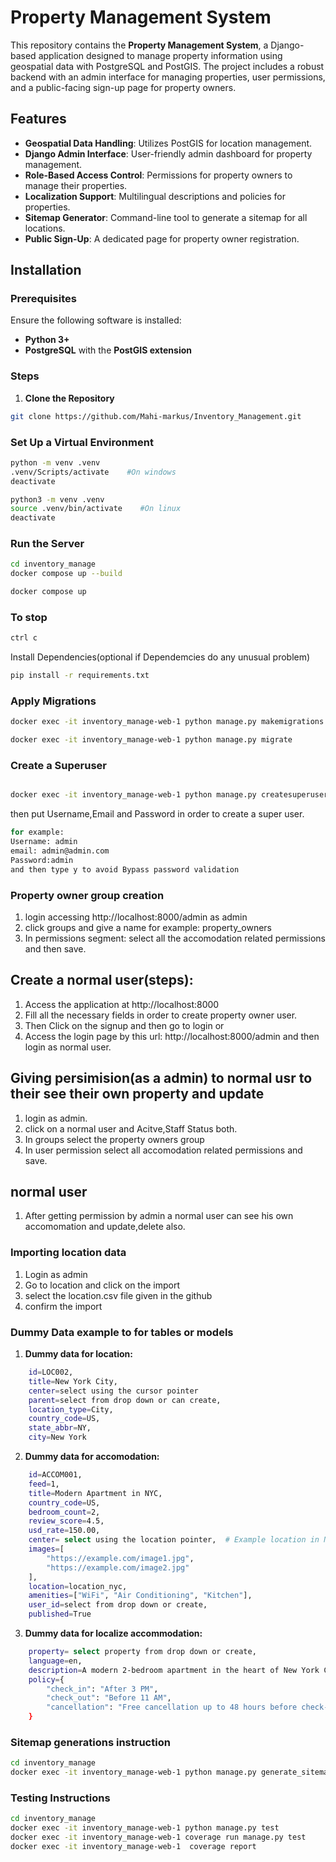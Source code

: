 # Property Management System

This repository contains the **Property Management System**, a Django-based application designed to manage property information using geospatial data with PostgreSQL and PostGIS. The project includes a robust backend with an admin interface for managing properties, user permissions, and a public-facing sign-up page for property owners.

## Features

- **Geospatial Data Handling**: Utilizes PostGIS for location management.
- **Django Admin Interface**: User-friendly admin dashboard for property management.
- **Role-Based Access Control**: Permissions for property owners to manage their properties.
- **Localization Support**: Multilingual descriptions and policies for properties.
- **Sitemap Generator**: Command-line tool to generate a sitemap for all locations.
- **Public Sign-Up**: A dedicated page for property owner registration.

## Installation

### Prerequisites

Ensure the following software is installed:

- **Python 3+**
- **PostgreSQL** with the **PostGIS extension**

### Steps

1. **Clone the Repository**

  ```bash
 git clone https://github.com/Mahi-markus/Inventory_Management.git

```

### Set Up a Virtual Environment

```bash
python -m venv .venv
.venv/Scripts/activate    #On windows
deactivate
```

```bash
python3 -m venv .venv
source .venv/bin/activate    #On linux
deactivate
```

### Run the Server

```bash
cd inventory_manage
docker compose up --build
```

```bash
docker compose up
```

### To stop

```bash
ctrl c

```

Install Dependencies(optional if Dependemcies do any unusual problem)

```bash
pip install -r requirements.txt
```


### Apply Migrations

```bash
docker exec -it inventory_manage-web-1 python manage.py makemigrations
```

```bash
docker exec -it inventory_manage-web-1 python manage.py migrate
```

### Create a Superuser

```bash

docker exec -it inventory_manage-web-1 python manage.py createsuperuser
```

then put Username,Email and Password in order to create a super user.

```bash
for example:
Username: admin
email: admin@admin.com
Password:admin
and then type y to avoid Bypass password validation

```

### Property owner group creation

1. login accessing http://localhost:8000/admin as admin
2. click groups and give a name for example: property_owners
3. In permissions segment: select all the accomodation related permissions and then save.

## Create a normal user(steps):

1.  Access the application at http://localhost:8000
2.  Fill all the necessary fields in order to create property owner user.
3.  Then Click on the signup and then go to login or
4.  Access the login page by this url: http://localhost:8000/admin and then login as normal user.

## Giving persimision(as a admin) to normal usr to their see their own property and update

1. login as admin.
2. click on a normal user and Acitve,Staff Status both.
3. In groups select the property owners group
4. In user permission select all accomodation related permissions and save.

## normal user

1. After getting permission by admin a normal user can see his own accomomation and update,delete also.

### Importing location data
1. Login as admin  
2. Go to location and click on the import
3. select the location.csv file given in the github
4. confirm the import

### Dummy Data example to for tables or models
1. **Dummy data for location:** 
```bash
    id=LOC002,
    title=New York City,
    center=select using the cursor pointer
    parent=select from drop down or can create,
    location_type=City,
    country_code=US,
    state_abbr=NY,
    city=New York
```



2. **Dummy data for accomodation:** 
```bash
    id=ACCOM001,
    feed=1,
    title=Modern Apartment in NYC,
    country_code=US,
    bedroom_count=2,
    review_score=4.5,
    usd_rate=150.00,
    center= select using the location pointer,  # Example location in NYC
    images=[
        "https://example.com/image1.jpg",
        "https://example.com/image2.jpg"
    ],
    location=location_nyc,
    amenities=["WiFi", "Air Conditioning", "Kitchen"],
    user_id=select from drop down or create, 
    published=True
```

3. **Dummy data for localize accommodation:**
```bash
    property= select property from drop down or create,
    language=en,
    description=A modern 2-bedroom apartment in the heart of New York City,
    policy={
        "check_in": "After 3 PM",
        "check_out": "Before 11 AM",
        "cancellation": "Free cancellation up to 48 hours before check-in."
    }
```       

### Sitemap generations instruction

```bash
cd inventory_manage
docker exec -it inventory_manage-web-1 python manage.py generate_sitemap
```


### Testing Instructions
```bash
cd inventory_manage
docker exec -it inventory_manage-web-1 python manage.py test
docker exec -it inventory_manage-web-1 coverage run manage.py test
docker exec -it inventory_manage-web-1  coverage report

```